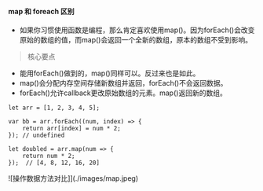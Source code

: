 #### map 和 foreach 区别

+ 如果你习惯使用函数是编程，那么肯定喜欢使用map()。因为forEach()会改变原始的数组的值，而map()会返回一个全新的数组，原本的数组不受到影响。

> 核心要点
+ 能用forEach()做到的，map()同样可以。反过来也是如此。
+ map()会分配内存空间存储新数组并返回，forEach()不会返回数据。
+ forEach()允许callback更改原始数组的元素。map()返回新的数组。


```
let arr = [1, 2, 3, 4, 5];

var bb = arr.forEach((num, index) => {
    return arr[index] = num * 2;
}); // undefined

let doubled = arr.map(num => {
    return num * 2;
});  // [4, 8, 12, 16, 20]

```


![操作数据方法对比]](./images/map.jpeg)